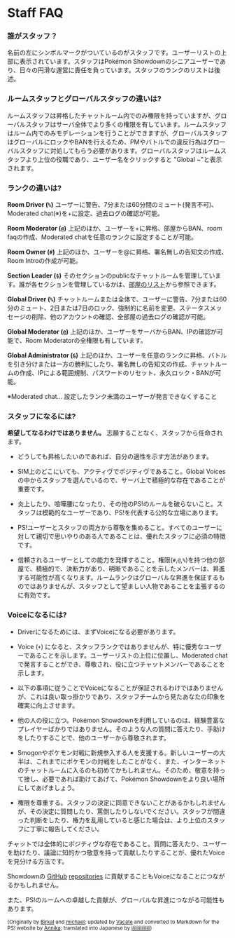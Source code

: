 # Staff FAQ

### 誰がスタッフ？

名前の左にシンボルマークがついているのがスタッフです。ユーザーリストの上部に表示されています。スタッフはPokémon Showdownのシニアユーザーであり、日々の円滑な運営に責任を負っています。スタッフのランクのリストは後述。

### ルームスタッフとグローバルスタッフの違いは?

ルームスタッフは昇格したチャットルーム内でのみ権限を持っていますが、グローバルスタッフはサーバ全体でより多くの権限を有しています。ルームスタッフはルーム内でのみモデレーションを行うことができますが、グローバルスタッフはグローバルにロックやBANを行えるため、PMやバトルでの違反行為はグローバルスタッフに対処してもらう必要があります。グローバルスタッフはルームスタッフより上位の役職であり、ユーザー名をクリックすると "Global ~"と表示されます。

### ランクの違いは?

**Room Driver (`%`)** ユーザーに警告、7分または60分間のミュート(発言不可)、Moderated chat(※)を+に設定、過去ログの確認が可能。

**Room Moderator (`@`)** 上記のほか、ユーザーを+に昇格、部屋からBAN、room faqの作成、Moderated chatを任意のランクに設定することが可能。

**Room Owner (`#`)** 上記のほか、ユーザーを@に昇格、署名無しの告知文の作成、Room Introの作成が可能。

**Section Leader (`§`)** そのセクションのpublicなチャットルームを管理しています。誰が各セクションを管理しているかは、[部屋のリスト](https://www.smogon.com/forums/threads/pok%C3%A9mon-showdown-forum-rules-resources-read-here-first.3570628/#post-6804772)から参照できます。

**Global Driver (`%`)** チャットルームまたは全体で、ユーザーに警告、7分または60分のミュート、2日または7日のロック、強制的に名前を変更、ステータスメッセージの削除、他のアカウントの確認、全部屋の過去ログの確認が可能。

**Global Moderator (`@`)** 上記のほか、ユーザーをサーバからBAN、IPの確認が可能で、Room Moderatorの全権限も有しています。

**Global Administrator (`&`)** 上記のほか、ユーザーを任意のランクに昇格、バトルを引き分けまたは一方の勝利にしたり、署名無しの告知文の作成、チャットルームの作成、IPによる範囲規制、パスワードのリセット、永久ロック・BANが可能。

※Moderated chat… 設定したランク未満のユーザーが発言できなくすること

### スタッフになるには?

**希望してなるわけではありません。** 志願することなく、スタッフから任命されます。

- どうしても昇格したいのであれば、自分の適性を示す方法があります。

- SIM上のどこにいても、アクティヴでポジティヴであること。Global Voicesの中からスタッフを選んでいるので、サーバ上で積極的な存在であることが重要です。

- 炎上したり、喧嘩腰になったり、その他のPS!のルールを破らないこと。スタッフは模範的なユーザーであり、PS!を代表する公的な立場にあります。

- PS!ユーザーとスタッフの両方から尊敬を集めること。すべてのユーザーに対して親切で思いやりのある人であることは、優れたスタッフに必須の特徴です。

- 信頼されるユーザーとしての能力を発揮すること。権限(`#`,`@`,`%`)を持つ他の部屋で、積極的で、決断力があり、明晰であることを示したメンバーは、昇進する可能性が高くなります。ルームランクはグローバルな昇進を保証するものではありませんが、スタッフとして望ましい人物であることを主張するのに有効です。

### Voiceになるには?

- Driverになるためには、まずVoiceになる必要があります。

- Voice (`+`) になると、スタッフランクではありませんが、特に優秀なユーザーであることを示します。ユーザーリストの上位に位置し、Moderated chatで発言することができ、尊敬され、役に立つチャットメンバーであることを示します。

- 以下の事項に従うことでVoiceになることが保証されるわけではありませんが、これは良い取っ掛かりであり、スタッフチームから見たあなたの印象を確実に向上させます。

- 他の人の役に立つ。Pokémon Showdownを利用しているのは、経験豊富なプレイヤーばかりではありません。そのような人の質問に答えたり、手助けをしたりすることで、他のユーザーから尊敬されます。

- Smogonやポケモン対戦に新規参入する人を支援する。新しいユーザーの大半は、これまでにポケモンの対戦をしたことがなく、また、インターネットのチャットルームに入るのも初めてかもしれません。そのため、敬意を持って接し、必要であれば助けてあげて、Pokémon Showdownをより良い場所にしてあげましょう。

- 権限を尊重する。スタッフの決定に同意できないことがあるかもしれませんが、その決定に質問したり、罵倒したりしないでください。スタッフが間違った判断をしたり、権力を乱用していると感じた場合は、より上位のスタッフに丁寧に報告してください。

チャットでは全体的にポジティヴな存在であること。質問に答えたり、ユーザーを助けたり、議論に知的かつ敬意を持って貢献したりすることが、優れたVoiceを見分ける方法です。

Showdownの [GitHub](https://github.com/smogon/pokemon-showdown) [repositories](https://github.com/smogon/pokemon-showdown-client) に貢献することもVoiceになることにつながるかもしれません。

また、PS!のルームへの卓越した貢献が、グローバルな昇進につながる可能性もあります。

<small>(Originally by [Birkal](https://www.smogon.com/forums/members/birkal.66676/) and [michael](https://www.smogon.com/forums/members/michael.94718/); updated by [Vacate](https://www.smogon.com/forums/members/vacate.189371/) and converted to Markdown for the PS! website by [Annika](https://www.smogon.com/forums/members/annika.434112/); translated into Japanese by [ililililililili](https://www.smogon.com/forums/members/ililililililili.502015/))</small>
